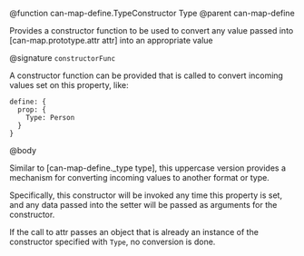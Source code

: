 @function can-map-define.TypeConstructor Type
@parent can-map-define

Provides a constructor function to be used to convert any value passed into [can-map.prototype.attr attr] into an appropriate value


@signature `constructorFunc`

A constructor function can be provided that is called to convert incoming values set on this property, like:

    define: {
      prop: {
        Type: Person
      }
    }

@body

Similar to [can-map-define._type type], this uppercase version provides a mechanism for converting incoming values to another format or type.

Specifically, this constructor will be invoked any time this property is set, and any data passed into the setter will be passed as arguments for the constructor.

If the call to attr passes an object that is already an instance of the constructor specified with `Type`, no conversion is done.
